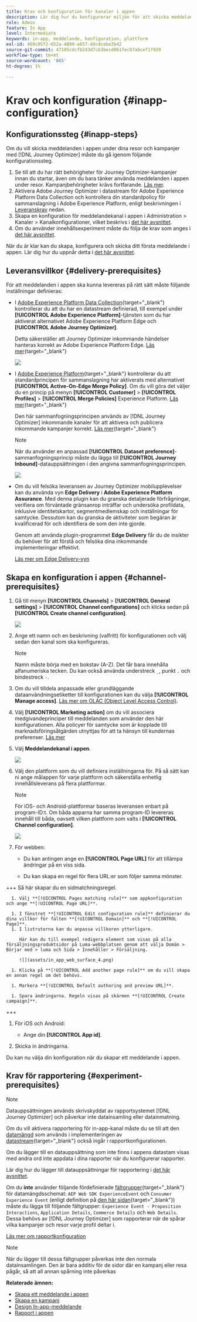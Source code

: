 ```yaml
---
title: Krav och konfiguration för kanaler i appen
description: Lär dig hur du konfigurerar miljön för att skicka meddelanden i appen med Journey Optimizer
role: Admin
feature: In App
level: Intermediate
keywords: in-app, meddelande, konfiguration, plattform
exl-id: 469c05f2-652a-4899-a657-ddc4cebe3b42
source-git-commit: 47185cdcfb243d7cb3becd861fec87abcef1f929
workflow-type: tm+mt
source-wordcount: '865'
ht-degree: 1%

---
```


# Krav och konfiguration {#inapp-configuration}

## Konfigurationssteg {#inapp-steps}

Om du vill skicka meddelanden i appen under dina resor och kampanjer med [!DNL Journey Optimizer] måste du gå igenom följande konfigurationssteg.

1. Se till att du har rätt behörigheter för Journey Optimizer-kampanjer innan du startar, även om du bara tänker använda meddelanden i appen under resor. Kampanjbehörigheter krävs fortfarande. [Läs mer](../campaigns/get-started-with-campaigns.md#campaign-prerequisites).
1. Aktivera Adobe Journey Optimizer i datastream för Adobe Experience Platform Data Collection och kontrollera din standardpolicy för sammanslagning i Adobe Experience Platform, enligt beskrivningen i [Leveranskrav](#delivery-prerequisites) nedan.
1. Skapa en konfiguration för meddelandekanal i appen i Administration > Kanaler > Kanalkonfigurationer, vilket beskrivs i [det här avsnittet](#channel-prerequisites).
1. Om du använder innehållsexperiment måste du följa de krav som anges i [det här avsnittet](#experiment-prerequisite).

När du är klar kan du skapa, konfigurera och skicka ditt första meddelande i appen. Lär dig hur du uppnår detta i [det här avsnittet](create-in-app.md).

## Leveransvillkor {#delivery-prerequisites}

För att meddelanden i appen ska kunna levereras på rätt sätt måste följande inställningar definieras:

* I [Adobe Experience Platform Data Collection](https://experienceleague.adobe.com/docs/experience-platform/edge/datastreams/overview.html){target="_blank"} kontrollerar du att du har en datastream definierad, till exempel under **[!UICONTROL Adobe Experience Platform]**-tjänsten som du har aktiverat alternativet Adobe Experience Platform Edge och **[!UICONTROL Adobe Journey Optimizer]**.

  Detta säkerställer att Journey Optimizer inkommande händelser hanteras korrekt av Adobe Experience Platform Edge. [Läs mer](https://experienceleague.adobe.com/docs/experience-platform/edge/datastreams/configure.html){target="_blank"}

  ![](assets/inapp_config_6.png)

* I [Adobe Experience Platform](https://experienceleague.adobe.com/docs/experience-platform/profile/home.html?lang=sv){target="_blank"} kontrollerar du att standardprincipen för sammanslagning har aktiverats med alternativet **[!UICONTROL Active-On-Edge Merge Policy]**. Om du vill göra det väljer du en princip på menyn **[!UICONTROL Customer]** > **[!UICONTROL Profiles]** > **[!UICONTROL Merge Policies]** Experience Platform. [Läs mer](https://experienceleague.adobe.com/docs/experience-platform/profile/merge-policies/ui-guide.html#configure){target="_blank"}

  Den här sammanfogningsprincipen används av [!DNL Journey Optimizer] inkommande kanaler för att aktivera och publicera inkommande kampanjer korrekt. [Läs mer](https://experienceleague.adobe.com/docs/experience-platform/profile/merge-policies/ui-guide.html){target="_blank"}

  >[!NOTE]
  >
  >När du använder en anpassad **[!UICONTROL Dataset preference]**-sammanfogningsprincip måste du lägga till **[!UICONTROL Journey Inbound]**-datauppsättningen i den angivna sammanfogningsprincipen.

  ![](assets/inapp_config_8.png)

* Om du vill felsöka leveransen av Journey Optimizer mobilupplevelser kan du använda vyn **Edge Delivery** i **Adobe Experience Platform Assurance**. Med denna plugin kan du granska detaljerade förfrågningar, verifiera om förväntade gränsanrop inträffar och undersöka profildata, inklusive identitetskartor, segmentmedlemskap och inställningar för samtycke. Dessutom kan du granska de aktiviteter som begäran är kvalificerad för och identifiera de som den inte gjorde.

  Genom att använda plugin-programmet **Edge Delivery** får du de insikter du behöver för att förstå och felsöka dina inkommande implementeringar effektivt.

  [Läs mer om Edge Delivery-vyn](https://experienceleague.adobe.com/en/docs/experience-platform/assurance/view/edge-delivery)

## Skapa en konfiguration i appen {#channel-prerequisites}


1. Gå till menyn **[!UICONTROL Channels]** > **[!UICONTROL General settings]** > **[!UICONTROL Channel configurations]** och klicka sedan på **[!UICONTROL Create channel configuration]**.

   ![](assets/inapp_config_1.png)

1. Ange ett namn och en beskrivning (valfritt) för konfigurationen och välj sedan den kanal som ska konfigureras.

   >[!NOTE]
   >
   > Namn måste börja med en bokstav (A-Z). Det får bara innehålla alfanumeriska tecken. Du kan också använda understreck `_`, punkt `.` och bindestreck `-`.

1. Om du vill tilldela anpassade eller grundläggande dataanvändningsetiketter till konfigurationen kan du välja **[!UICONTROL Manage access]**. [Läs mer om OLAC (Object Level Access Control)](../administration/object-based-access.md).

1. Välj **[!UICONTROL Marketing action]** om du vill associera medgivandeprinciper till meddelanden som använder den här konfigurationen. Alla policyer för samtycke som är kopplade till marknadsföringsåtgärden utnyttjas för att ta hänsyn till kundernas preferenser. [Läs mer](../action/consent.md#surface-marketing-actions)

1. Välj **Meddelandekanal i appen**.

   ![](assets/inapp_config_9.png)

1. Välj den plattform som du vill definiera inställningarna för. På så sätt kan ni ange målappen för varje plattform och säkerställa enhetlig innehållsleverans på flera plattformar.

   >[!NOTE]
   >
   >För iOS- och Android-plattformar baseras leveransen enbart på program-ID:t. Om båda apparna har samma program-ID levereras innehåll till båda, oavsett vilken plattform som valts i **[!UICONTROL Channel configuration]**.

   ![](assets/inapp_config_10.png)

1. För webben:

   * Du kan antingen ange en **[!UICONTROL Page URL]** för att tillämpa ändringar på en viss sida.

   * Du kan skapa en regel för flera URL:er som följer samma mönster.

+++ Så här skapar du en sidmatchningsregel.

      1. Välj **[!UICONTROL Pages matching rule]** som appkonfiguration och ange **[!UICONTROL Page URL]**.

      1. I fönstret **[!UICONTROL Edit configuration rule]** definierar du dina villkor för fälten **[!UICONTROL Domain]** och **[!UICONTROL Page]**.
      1. I listrutorna kan du anpassa villkoren ytterligare.

         Här kan du till exempel redigera element som visas på alla försäljningsproduktsidor på Luma-webbplatsen genom att välja Domän > Börjar med > luma och Sida > Innehåller > Försäljning.

         ![](assets/in_app_web_surface_4.png)

      1. Klicka på **[!UICONTROL Add another page rule]** om du vill skapa en annan regel om det behövs.

      1. Markera **[!UICONTROL Default authoring and preview URL]**.

      1. Spara ändringarna. Regeln visas på skärmen **[!UICONTROL Create campaign]**.

+++

1. För iOS och Android:

   * Ange din **[!UICONTROL App id]**.

1. Skicka in ändringarna.

Du kan nu välja din konfiguration när du skapar ett meddelande i appen.

## Krav för rapportering {#experiment-prerequisites}

>[!NOTE]
>
>Datauppsättningen används skrivskyddat av rapportsystemet [!DNL Journey Optimizer] och påverkar inte datainsamling eller datainmatning.

Om du vill aktivera rapportering för in-app-kanal måste du se till att den [datamängd](../data/get-started-datasets.md) som används i implementeringen av [datastream](https://experienceleague.adobe.com/docs/experience-platform/datastreams/overview.html){target="_blank"} också ingår i rapportkonfigurationen.

Om du lägger till en datauppsättning som inte finns i appens datastam visas med andra ord inte appdata i dina rapporter när du konfigurerar rapporter.

Lär dig hur du lägger till datauppsättningar för rapportering i [det här avsnittet](../reports/reporting-configuration.md#add-datasets).

Om du **inte** använder följande fördefinierade [fältgrupper](https://experienceleague.adobe.com/docs/experience-platform/xdm/tutorials/create-schema-ui.html#field-group){target="_blank"} för datamängdsschemat: `AEP Web SDK ExperienceEvent` och `Consumer Experience Event` (enligt definition på [den här sidan](https://experienceleague.adobe.com/docs/platform-learn/implement-web-sdk/initial-configuration/configure-schemas.html#add-field-groups){target="_blank"}) måste du lägga till följande fältgrupper: `Experience Event - Proposition Interactions`, `Application Details`, `Commerce Details` och `Web Details`. Dessa behövs av [!DNL Journey Optimizer] som rapporterar när de spårar vilka kampanjer och resor varje profil deltar i.

[Läs mer om rapportkonfiguration](../reports/reporting-configuration.md)

>[!NOTE]
>
>När du lägger till dessa fältgrupper påverkas inte den normala datainsamlingen. Den är bara additiv för de sidor där en kampanj eller resa pågår, så att all annan spårning inte påverkas

**Relaterade ämnen:**

* [Skapa ett meddelande i appen](create-in-app.md)
* [Skapa en kampanj](../campaigns/create-campaign.md)
* [Design In-app-meddelande](design-in-app.md)
* [Rapport i appen](../reports/campaign-global-report-cja-inapp.md)

